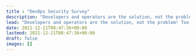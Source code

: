 ```yaml
---
title : "DevOps Security Survey"
description: "Developers and operators are the solution, not the problem! Too many approaches to security focus on what developers and operators do wrong, but this survey focuses on what we're doing right so we can amplify it."
lead: "Developers and operators are the solution, not the problem! Too many approaches to security focus on what developers and operators do wrong, but this survey focuses on what we're doing right so we can amplify it."
date: 2021-12-21T08:47:36+00:00
lastmod: 2021-12-21T08:47:36+00:00
draft: false
images: []
---
```

